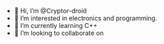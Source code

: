 - 👋 Hi, I’m @Cryptor-droid
- 👀 I’m interested in electronics and programming.
- 🌱 I’m currently learning C++
- 💞️ I’m looking to collaborate on <none>

<!---
Cryptor-droid/Cryptor-droid is a ✨ special ✨ repository because its `README.md` (this file) appears on your GitHub profile.
You can click the Preview link to take a look at your changes.
--->
